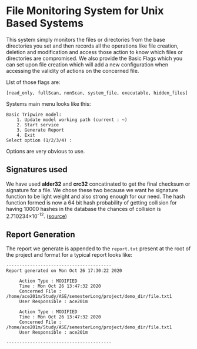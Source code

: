 # File Monitoring System for Unix Based Systems

This system simply monitors the files or directories from the base directories
you set and then records all the operations like file creation, deletion and modification and 
access those action to know which files or directories are compromised.
We also provide the Basic Flags which you can set upon file creation which will 
add a new configuration when accessing the validity of actions on the concerned file.

LIst of those flags are:

`[read_only, fullScan, nonScan, system_file, executable, hidden_files]`

Systems main menu looks like this:
```
Basic Tripwire model:
    1. Update model working path (current : ~)
    2. Start service
    3. Generate Report
    4. Exit
Select option (1/2/3/4) :
```
Options are very obvious to use.

## Signatures used 
We have used **alder32** and **crc32** concatinated to get the final checksum or signature
for a file. We chose these two because we want he signature 
function to be light weight and also strong enough
for our need. The hash function formed is now a 64 bit hash probability of getting 
collision for having 10000 hashes in the database the chances of 
collision is 2.710234×10<sup>-12</sup>. ([source](http://davidjohnstone.net/pages/hash-collision-probability))

## Report Generation 
The report we generate is appended to the `report.txt` present at the 
root of the project and format for a typical report looks like:

```
----------------------------------------
Report generated on Mon Oct 26 17:30:22 2020

	 Action Type : MODIFIED
	 Time : Mon Oct 26 13:47:32 2020
	 Concerned File : /home/ace201m/Study/ASE/semesterLong/project/demo_dir/file.txt1
	 User Responsible : ace201m

	 Action Type : MODIFIED
	 Time : Mon Oct 26 13:47:32 2020
	 Concerned File : /home/ace201m/Study/ASE/semesterLong/project/demo_dir/file.txt1
	 User Responsible : ace201m

----------------------------------------

```
